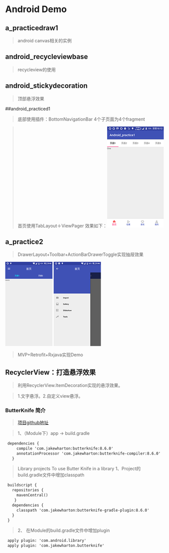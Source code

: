 # Android Demo

## a_practicedraw1
  > android canvas相关的实例
  
## android_recycleviewbase
  > recycleview的使用
  
## android_stickydecoration 
  > 顶部悬浮效果
  
##android_practiced1
 > 底部使用插件：BottomNavigationBar 4个子页面为4个fragment
 
 > 首页使用TabLayout＋ViewPager
 效果如下：![](https://github.com/xueyeqing/Android/blob/master/android_practice1/src/main/res/drawable/hd.png)
  
## a_practice2
  > DrawerLayout+Toolbar+ActionBarDrawerToggle实现抽屉效果

 ![](https://github.com/xueyeqing/Android/blob/master/a_practice2/src/main/res/drawable/a.png) ![](https://github.com/xueyeqing/Android/blob/master/a_practice2/src/main/res/drawable/b.png)
  
  > MVP+Retrofit+Rxjava实现Demo

## RecyclerView：打造悬浮效果
  > 利用RecyclerView.ItemDecoration实现的悬浮效果。
  
  > 1.文字悬浮。2.自定义view悬浮。
  

  
### ButterKnife 简介
  > [项目github地址](https://github.com/JakeWharton/butterknife)
  
  > 1、（Module下）app -> build.gradle 
  ```
   dependencies {
       compile 'com.jakewharton:butterknife:8.6.0'
       annotationProcessor 'com.jakewharton:butterknife-compiler:8.6.0'
     }
   ```
   
  > Library projects To use Butter Knife in a library 
  1、Project的build.gradle文件中增加classpath
  ```
   buildscript {
     repositories {
       mavenCentral()
      }
     dependencies {
       classpath 'com.jakewharton:butterknife-gradle-plugin:8.6.0'
     }
   }
  ```
  
 >2、 在Module的build.gradle文件中增加plugin
 ```
  apply plugin: 'com.android.library'
  apply plugin: 'com.jakewharton.butterknife'
 ```
